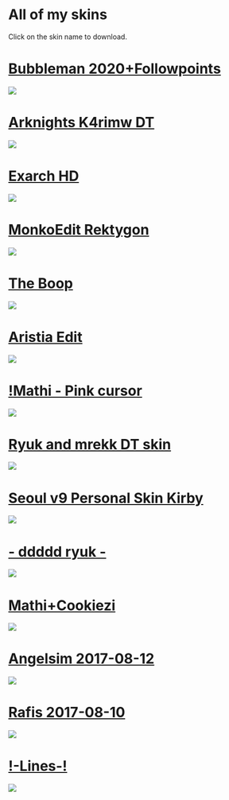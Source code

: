 # All of my skins

Click on the skin name to download.

# [Bubbleman 2020+Followpoints](https://drive.google.com/file/d/16feo6vSOBlmiT_c8WT4Ata2FWyJzwfpE/view?usp=sharing)
![](https://i.imgur.com/l6IHvGi.jpeg)

# [Arknights K4rimw DT](https://drive.google.com/file/d/1MlcRu8AnEZH4jMx1h2cq_zpco0NwizwM/view?usp=sharing)
![](https://i.imgur.com/neUUXY9.jpeg)

# [Exarch HD](https://drive.google.com/file/d/1SQluXkITmAuyA8ocnl58_x94ql6EREra/view?usp=sharing)
![](https://i.imgur.com/xVTC66a.jpeg)

# [MonkoEdit Rektygon](https://drive.google.com/file/d/15ZbLaz2L78g5HiFfx1lq_2Pzbp_CkHha/view?usp=sharing)
![](https://i.imgur.com/pewXA1Y.jpeg)

# [The Boop](https://drive.google.com/file/d/1D7yMcSafqcfDTDWiTFLoe5sRCwMm3bBT/view?usp=sharing)
![](https://i.imgur.com/0FmmLLq.jpeg)

# [Aristia Edit](https://drive.google.com/file/d/1L7l3lPDtlvLbHa798_W10_qqx5KXAY0i/view?usp=sharing)
![](https://i.imgur.com/JkXThx4.jpeg)

# [!Mathi - Pink cursor](https://drive.google.com/file/d/1OfCWaOPdfc6ZlvR8k85hPSa3kw2jyBx_/view?usp=sharing)
![](https://i.imgur.com/dC0JVE7.jpeg)

# [Ryuk and mrekk DT skin](https://drive.google.com/file/d/1UOW7NN7TWV8CxHpp_KKrKVHyq3WDJ0HN/view?usp=sharing)
![](https://i.imgur.com/RSjUQmY.png)

# [Seoul v9 Personal Skin Kirby](https://drive.google.com/open?id=1ZH8Vd4EwN9nkJ_12HuWutL0v8gbDj3uf)
![](https://i.imgur.com/H8sC2yY.png)

# [- ddddd ryuk -](http://puu.sh/DD1aK/53a5aa7cc4.osk)
![](https://i.imgur.com/jjeyPZG.png)

# [Mathi+Cookiezi](https://drive.google.com/open?id=1MdyeYkuCrGP3wCPKw9JRLuZZ12No2eEa)
![](https://i.imgur.com/ksT45FH.png)

# [Angelsim 2017-08-12](https://drive.google.com/open?id=1BrQO3RH_Wwjm_xGkX-_0eg-nbE6n81EZ)
![](https://i.imgur.com/9SL6uWp.png)

# [Rafis 2017-08-10](https://drive.google.com/open?id=1QBHOzl8_Qdq3iso8mL78oZHNy1ddyD0m)
![](https://i.imgur.com/4eVJohH.png)

# [!-Lines-!](https://drive.google.com/open?id=1izYCwEN44N-3nw_XBV5j0WYpHR3ujqVJ)
![](https://i.imgur.com/y3zG8Id.png)

